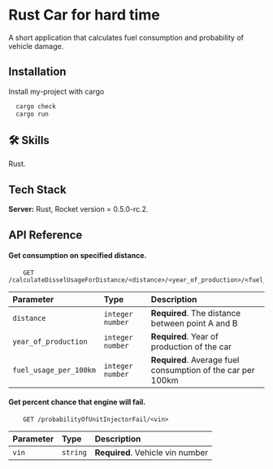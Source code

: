 
# Rust Car for hard time

A short application that calculates fuel consumption and probability of vehicle damage.


## Installation

Install my-project with cargo

```bash
  cargo check
  cargo run
```
    
## 🛠 Skills
Rust.


## Tech Stack

**Server:** Rust, Rocket version = 0.5.0-rc.2.




## API Reference

#### Get consumption on specified distance.

```http
    GET /calculateDisselUsageForDistance/<distance>/<year_of_production>/<fuel_usage_per_100km>

```

| Parameter | Type     | Description                       |
| :-------- | :------- | :-------------------------------- |
| `distance`      | `integer number` | **Required**. The distance between point A and B |
| `year_of_production`      | `integer number` | **Required**. Year of production of the car |
| `fuel_usage_per_100km`      | `integer number` | **Required**. Average fuel consumption of the car per 100km |

#### Get percent chance that engine will fail.

```http
    GET /probabilityOfUnitInjectorFail/<vin>

```

| Parameter | Type     | Description                       |
| :-------- | :------- | :-------------------------------- |
| `vin`      | `string` | **Required**. Vehicle vin number |
